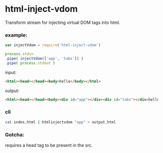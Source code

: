 # html-inject-vdom

Transform stream for injecting virtual DOM tags into html.

### example:

```js
var injectVdom = require('html-inject-vdom')

process.stdin
.pipe( injectVdom(['app', 'tabs']) )
.pipe( process.stdout )
```

input:
```html
<html><head></head><body>hello</body></html>
```
output:
```html
<html><head></head><body><div id="app"></div><div id="tabs"></div>hello</body></html>
```

### cli

```bash
cat index.html | htmlinjectvdom "app" > output.html
```

### Gotcha:
requires a head tag to be present in the src.